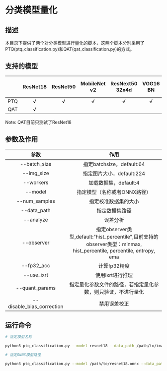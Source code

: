 # 分类模型量化

## 描述

本目录下提供了两个对分类模型进行量化的脚本，这两个脚本分别采用了PTQ(ptq_classification.py)和QAT(qat_classification.py)的方式。

## 支持的模型

|  | ResNet18 | ResNet50 | MobileNet v2 | ResNext50 32x4d | VGG16 BN | SqueezeNet 1.0x | MnasNet 1.0x | ShuffleNet v2 1.0x | RegNet Y 400MF |
| :----:  |  :----:  |  :----:  |  :----:  |  :----:  |  :----:  | :----:  | :----:  | :----:  | :----:  |
| PTQ | √ | √ | √ | √ | √ | √ | √ | √ | √ |
| QAT | √ |   |   |   |   |   |   |   |   |

Note: QAT目前只测试了ResNet18

## 参数及作用

| 参数 | 作用 |
| :----:  |  :----:  |
| --batch_size | 指定batchsize，default:64 |
| --img_size | 指定图片大小，default:224 |
| --workers | 加载数据集，default:4 |
| --model | 指定模型（名称或者ONNX路径） |
| --num_samples | 指定校准数据集的大小 |
| --data_path | 指定数据集路径 |
| --analyze | 误差分析 |
| --observer | 指定observer类型,default:"hist_percentile",目前支持的observer类型：minmax, hist_percentile, percentile, entropy, ema |
| --fp32_acc | 计算fp32精度 |
| --use_ixrt | 使用ixrt进行推理 |
| --quant_params | 指定量化参数文件的路径，若指定量化参数，则只验证，不进行量化 |
| --disable_bias_correction | 禁用误差校正 |

## 运行命令

```bash
# 指定模型名称

python3 ptq_classification.py --model resnet18 --data_path /path/to/imagenet/val

# 指定ONNX模型路径

python3 ptq_classification.py --model /path/to/resnet18.onnx --data_path /path/to/imagenet/val

```

